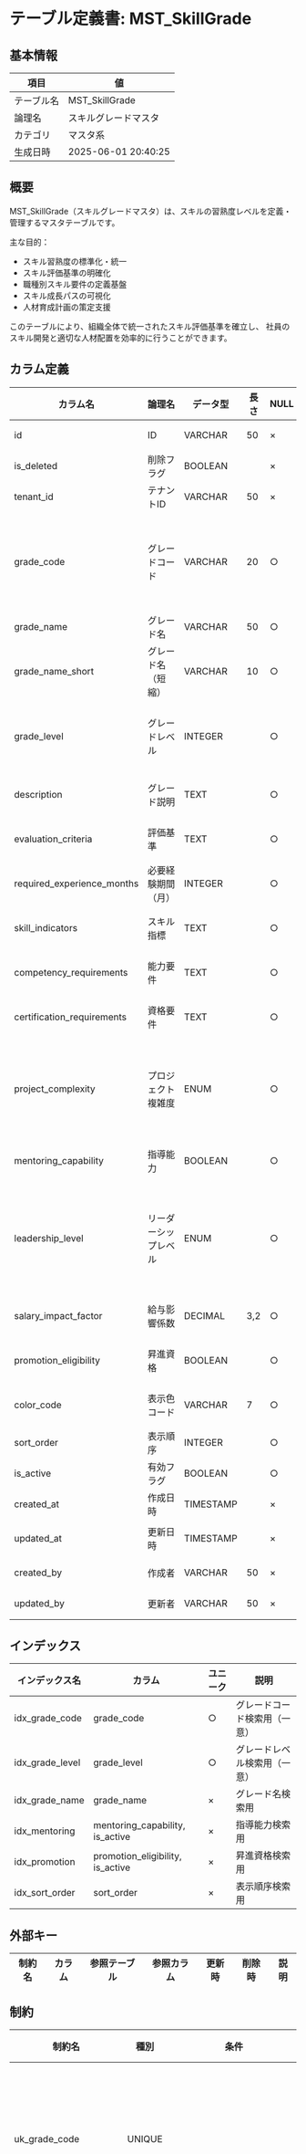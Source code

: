 # テーブル定義書: MST_SkillGrade

## 基本情報

| 項目 | 値 |
|------|-----|
| テーブル名 | MST_SkillGrade |
| 論理名 | スキルグレードマスタ |
| カテゴリ | マスタ系 |
| 生成日時 | 2025-06-01 20:40:25 |

## 概要

MST_SkillGrade（スキルグレードマスタ）は、スキルの習熟度レベルを定義・管理するマスタテーブルです。

主な目的：
- スキル習熟度の標準化・統一
- スキル評価基準の明確化
- 職種別スキル要件の定義基盤
- スキル成長パスの可視化
- 人材育成計画の策定支援

このテーブルにより、組織全体で統一されたスキル評価基準を確立し、
社員のスキル開発と適切な人材配置を効率的に行うことができます。


## カラム定義

| カラム名 | 論理名 | データ型 | 長さ | NULL | デフォルト | 説明 |
|----------|--------|----------|------|------|------------|------|
| id | ID | VARCHAR | 50 | × |  | プライマリキー（UUID） |
| is_deleted | 削除フラグ | BOOLEAN |  | × | False | 論理削除フラグ |
| tenant_id | テナントID | VARCHAR | 50 | × |  | マルチテナント識別子 |
| grade_code | グレードコード | VARCHAR | 20 | ○ |  | スキルグレードを一意に識別するコード（例：BEGINNER、INTERMEDIATE、ADVANCED、EXPERT） |
| grade_name | グレード名 | VARCHAR | 50 | ○ |  | スキルグレードの名称 |
| grade_name_short | グレード名（短縮） | VARCHAR | 10 | ○ |  | 表示用の短縮名称（例：初級、中級、上級、専門） |
| grade_level | グレードレベル | INTEGER |  | ○ |  | グレードの数値レベル（1:初級、2:中級、3:上級、4:専門、5:エキスパート） |
| description | グレード説明 | TEXT |  | ○ |  | スキルグレードの詳細説明・到達基準 |
| evaluation_criteria | 評価基準 | TEXT |  | ○ |  | グレード判定のための具体的な評価基準 |
| required_experience_months | 必要経験期間（月） | INTEGER |  | ○ |  | グレード到達に必要な経験期間の目安（月数） |
| skill_indicators | スキル指標 | TEXT |  | ○ |  | グレード判定のためのスキル指標（JSON形式） |
| competency_requirements | 能力要件 | TEXT |  | ○ |  | グレードに求められる能力・知識要件（JSON形式） |
| certification_requirements | 資格要件 | TEXT |  | ○ |  | グレード認定に必要な資格（JSON形式） |
| project_complexity | プロジェクト複雑度 | ENUM |  | ○ |  | 担当可能なプロジェクトの複雑度（SIMPLE:単純、MODERATE:中程度、COMPLEX:複雑、CRITICAL:重要） |
| mentoring_capability | 指導能力 | BOOLEAN |  | ○ | False | 他者への指導・メンタリング能力があるか |
| leadership_level | リーダーシップレベル | ENUM |  | ○ |  | 発揮できるリーダーシップレベル（NONE:なし、TEAM:チーム、PROJECT:プロジェクト、ORGANIZATION:組織） |
| salary_impact_factor | 給与影響係数 | DECIMAL | 3,2 | ○ |  | 給与計算への影響係数（1.0を基準とした倍率） |
| promotion_eligibility | 昇進資格 | BOOLEAN |  | ○ | False | 昇進要件として考慮されるグレードか |
| color_code | 表示色コード | VARCHAR | 7 | ○ |  | UI表示用の色コード（例：#FF0000） |
| sort_order | 表示順序 | INTEGER |  | ○ | 0 | グレード一覧での表示順序 |
| is_active | 有効フラグ | BOOLEAN |  | ○ | True | グレードが有効かどうか |
| created_at | 作成日時 | TIMESTAMP |  | × | CURRENT_TIMESTAMP | レコード作成日時 |
| updated_at | 更新日時 | TIMESTAMP |  | × | CURRENT_TIMESTAMP ON UPDATE CURRENT_TIMESTAMP | レコード更新日時 |
| created_by | 作成者 | VARCHAR | 50 | × |  | レコード作成者のユーザーID |
| updated_by | 更新者 | VARCHAR | 50 | × |  | レコード更新者のユーザーID |

## インデックス

| インデックス名 | カラム | ユニーク | 説明 |
|----------------|--------|----------|------|
| idx_grade_code | grade_code | ○ | グレードコード検索用（一意） |
| idx_grade_level | grade_level | ○ | グレードレベル検索用（一意） |
| idx_grade_name | grade_name | × | グレード名検索用 |
| idx_mentoring | mentoring_capability, is_active | × | 指導能力検索用 |
| idx_promotion | promotion_eligibility, is_active | × | 昇進資格検索用 |
| idx_sort_order | sort_order | × | 表示順序検索用 |

## 外部キー

| 制約名 | カラム | 参照テーブル | 参照カラム | 更新時 | 削除時 | 説明 |
|--------|--------|--------------|------------|--------|--------|------|

## 制約

| 制約名 | 種別 | 条件 | 説明 |
|--------|------|------|------|
| uk_grade_code | UNIQUE |  | グレードコード一意制約 |
| uk_grade_level | UNIQUE |  | グレードレベル一意制約 |
| chk_grade_level | CHECK | grade_level >= 1 AND grade_level <= 5 | グレードレベル範囲チェック制約 |
| chk_project_complexity | CHECK | project_complexity IN ('SIMPLE', 'MODERATE', 'COMPLEX', 'CRITICAL') | プロジェクト複雑度値チェック制約 |
| chk_leadership_level | CHECK | leadership_level IN ('NONE', 'TEAM', 'PROJECT', 'ORGANIZATION') | リーダーシップレベル値チェック制約 |
| chk_experience_months | CHECK | required_experience_months IS NULL OR required_experience_months >= 0 | 必要経験期間非負数チェック制約 |
| chk_salary_factor | CHECK | salary_impact_factor IS NULL OR salary_impact_factor > 0 | 給与影響係数正数チェック制約 |

## サンプルデータ

| grade_code | grade_name | grade_name_short | grade_level | description | evaluation_criteria | required_experience_months | skill_indicators | competency_requirements | certification_requirements | project_complexity | mentoring_capability | leadership_level | salary_impact_factor | promotion_eligibility | color_code | sort_order | is_active |
|------|------|------|------|------|------|------|------|------|------|------|------|------|------|------|------|------|------|
| BEGINNER | 初級 | 初級 | 1 | 基本的な知識を持ち、指導の下で業務を遂行できるレベル | 基本概念の理解、簡単なタスクの実行、指導者のサポートが必要 | 6 | ["基本知識", "指導下での作業", "学習意欲"] | ["基礎理論の理解", "基本操作の習得"] | [] | SIMPLE | False | NONE | 1.0 | False | #90EE90 | 1 | True |
| INTERMEDIATE | 中級 | 中級 | 2 | 一般的な業務を独立して遂行でき、部分的に他者を指導できるレベル | 独立した作業遂行、問題解決能力、基本的な指導スキル | 18 | ["独立作業", "問題解決", "基本指導"] | ["実践的スキル", "問題分析能力", "コミュニケーション能力"] | ["基本情報技術者"] | MODERATE | True | TEAM | 1.2 | True | #FFD700 | 2 | True |
| ADVANCED | 上級 | 上級 | 3 | 複雑な業務をリードし、チーム全体の技術指導ができるレベル | 高度な技術力、リーダーシップ、戦略的思考 | 36 | ["高度技術", "リーダーシップ", "戦略思考"] | ["専門技術", "チーム管理", "技術戦略立案"] | ["応用情報技術者", "専門資格"] | COMPLEX | True | PROJECT | 1.5 | True | #FF8C00 | 3 | True |

## 特記事項

- グレードレベルは1-5の範囲で一意である必要がある
- スキル指標・能力要件・資格要件はJSON形式で柔軟に管理
- 給与影響係数は人事制度との連携で使用
- 色コードはUI表示でのグレード識別に使用
- 昇進資格フラグは人事評価との連携で使用
- 論理削除は is_active フラグで管理

## 業務ルール

- グレードコードは英大文字・アンダースコアのみ使用可能
- グレードレベルは昇順で連続した値を設定
- 必要経験期間はグレードレベルに比例して設定
- 指導能力は中級以上で true に設定
- リーダーシップレベルはグレードレベルと整合性を保つ
- 給与影響係数はグレードレベルに応じて段階的に設定
- 昇進資格は中級以上で考慮対象とする

## 改版履歴

| バージョン | 更新日 | 更新者 | 変更内容 |
|------------|--------|--------|----------|
| 1.0.0 | 2025-06-01 | 開発チーム | 初版作成 - スキルグレードマスタテーブルの詳細定義 |

